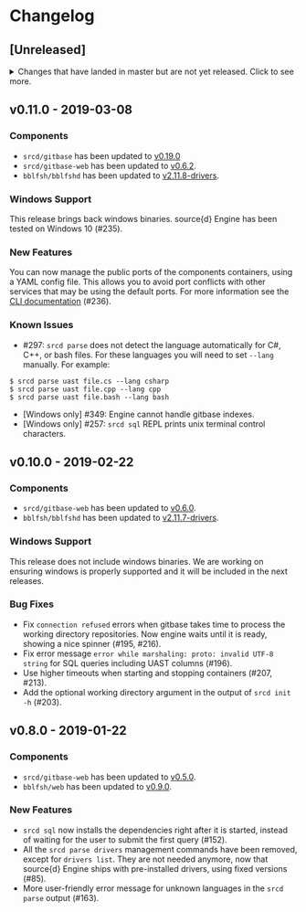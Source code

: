 # Changelog

## [Unreleased]
<details>
  <summary>
    Changes that have landed in master but are not yet released.
    Click to see more.
  </summary>

### Components

- `bblfsh/bblfshd` has been updated to [v2.12.0-drivers](https://github.com/bblfsh/bblfshd/releases/tag/v2.12.0).

### New Features

- `srcd prune` now removes the gitbase index data (#352).
- More friendlier and useful error messages (#252, #258, #272, #291, #294, #295, #326).
- Replace the basic REPL sql shell with a standard mysql client (#154).
- Show the container exposed ports in the `srcd components list` output (#300).

### Bug Fixes

- Fix the gRCP `ResourceExhausted` error for `srcd parse uast` with big files (#271).
- In cases where the workdir contains a lot of Git repositories, `srcd web sql` could open the web UI before gitbase was ready to accept queries (#284).

</details>

## v0.11.0 - 2019-03-08

### Components

- `srcd/gitbase` has been updated to [v0.19.0](https://github.com/src-d/gitbase/releases/tag/v0.19.0)
- `srcd/gitbase-web` has been updated to [v0.6.2](https://github.com/src-d/gitbase-web/releases/tag/v0.6.2).
- `bblfsh/bblfshd` has been updated to [v2.11.8-drivers](https://github.com/bblfsh/bblfshd/releases/tag/v2.11.8).

### Windows Support

This release brings back windows binaries. source{d} Engine has been tested on Windows 10 (#235).

### New Features

You can now manage the public ports of the components containers, using a YAML config file. This allows you to avoid port conflicts with other services that may be using the default ports. For more information see the [CLI documentation](https://docs.sourced.tech/engine/learn-more/commands#srcd) (#236).

### Known Issues

- #297: `srcd parse` does not detect the language automatically for C#, C++, or bash files. For these languages you will need to set `--lang` manually. For example: 
```
$ srcd parse uast file.cs --lang csharp
$ srcd parse uast file.cpp --lang cpp
$ srcd parse uast file.bash --lang bash
```

- [Windows only] #349: Engine cannot handle gitbase indexes.
- [Windows only] #257: `srcd sql` REPL prints unix terminal control characters.

## v0.10.0 - 2019-02-22

### Components

- `srcd/gitbase-web` has been updated to [v0.6.0](https://github.com/src-d/gitbase-web/releases/tag/v0.6.0).
- `bblfsh/bblfshd` has been updated to [v2.11.7-drivers](https://github.com/bblfsh/bblfshd/releases/tag/v2.11.7).

### Windows Support

This release does not include windows binaries. We are working on ensuring windows is properly supported and it will be included in the next releases.

### Bug Fixes

- Fix `connection refused` errors when gitbase takes time to process the working directory repositories. Now engine waits until it is ready, showing a nice spinner (#195, #216).
- Fix error message `error while marshaling: proto: invalid UTF-8 string` for SQL queries including UAST columns (#196).
- Use higher timeouts when starting and stopping containers (#207, #213).
- Add the optional working directory argument in the output of `srcd init -h` (#203).

## v0.8.0 - 2019-01-22

### Components

- `srcd/gitbase-web` has been updated to [v0.5.0](https://github.com/src-d/gitbase-web/releases/tag/v0.5.0).
- `bblfsh/web` has been updated to [v0.9.0](https://github.com/bblfsh/web/releases/tag/v0.9.0).

### New Features

- `srcd sql` now installs the dependencies right after it is started, instead of waiting for the user to submit the first query (#152).
- All the `srcd parse drivers` management commands have been removed, except for `drivers list`. They are not needed anymore, now that source{d} Engine ships with pre-installed drivers, using fixed versions (#85).
- More user-friendly error message for unknown languages in the `srcd parse` output (#163).
